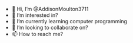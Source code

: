 - 👋 Hi, I’m @AddisonMoulton3711
- 👀 I’m interested in?
- 🌱 I’m currently learning computer programming 
- 💞️ I’m looking to collaborate on?
- 📫 How to reach me?

<!---
AddisonMoulton3711/AddisonMoulton3711 is a ✨ special ✨ repository because its `README.md` (this file) appears on your GitHub profile.
You can click the Preview link to take a look at your changes.
--->

